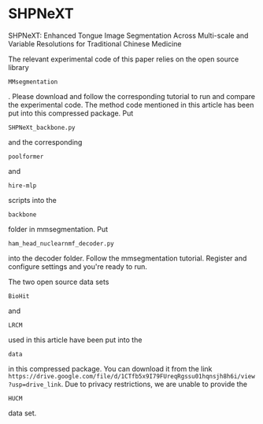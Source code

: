 # SHPNeXT
SHPNeXT: Enhanced Tongue Image Segmentation Across Multi-scale and Variable Resolutions for Traditional Chinese Medicine

The relevant experimental code of this paper relies on the open source library 

```
MMsegmentation
```

. Please download and follow the corresponding tutorial to run and compare the experimental code. The method code mentioned in this article has been put into this compressed package. Put 

```
SHPNeXt_backbone.py
```

 and the corresponding 

```
poolformer
```

 and 

```
hire-mlp
```

 scripts into the 

```
backbone
```

 folder in mmsegmentation. Put 

```
ham_head_nuclearnmf_decoder.py 
```

into the decoder folder. Follow the mmsegmentation tutorial. Register and configure settings and you're ready to run.

The two open source data sets 

```
BioHit
```

 and 

```
LRCM 
```

used in this article have been put into the 

```
data 
```

in this compressed package. You can download it from the link ``` https://drive.google.com/file/d/1CTfb5x9I79FUreqRgssu01hqnsjh8h6i/view?usp=drive_link ```. Due to privacy restrictions, we are unable to provide the 

```
HUCM 
```

data set.
